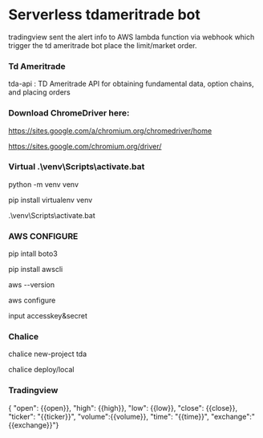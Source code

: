 # Serverless tdameritrade bot

tradingview sent the alert info to AWS lambda function via webhook which trigger the td ameritrade bot place the limit/market order.

### Td Ameritrade

tda-api : TD Ameritrade API for obtaining fundamental data, option chains, and placing orders

### Download ChromeDriver here:

https://sites.google.com/a/chromium.org/chromedriver/home

https://sites.google.com/chromium.org/driver/

### Virtual .\venv\Scripts\activate.bat

python -m venv venv

pip install virtualenv venv

.\venv\Scripts\activate.bat

### AWS CONFIGURE

pip intall boto3

pip install awscli

aws --version

aws configure

input accesskey&secret

### Chalice

chalice new-project tda

chalice deploy/local

### Tradingview

{ "open": {{open}},
"high": {{high}},
"low": {{low}},
"close": {{close}},
"ticker": "{{ticker}}",
"volume":{{volume}},
"time": "{{time}}",
"exchange":"{{exchange}}"}
